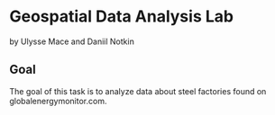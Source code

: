 # Geospatial Data Analysis Lab

by Ulysse Mace and Daniil Notkin

## Goal

The goal of this task is to analyze data about steel factories found on globalenergymonitor.com. 
